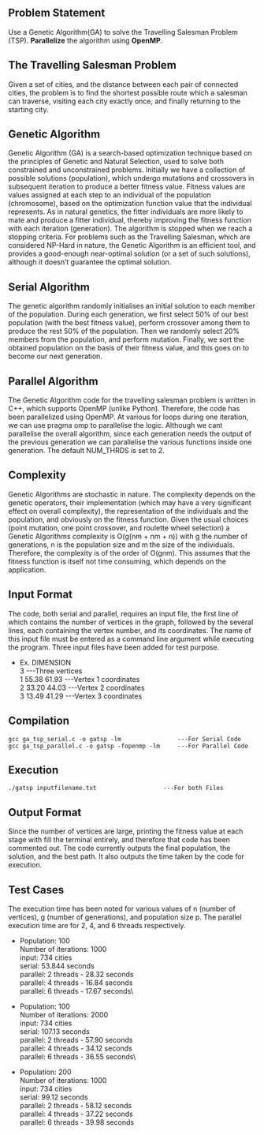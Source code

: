 ## Problem Statement
Use a Genetic Algorithm(GA) to solve the Travelling Salesman Problem (TSP). **Parallelize** the algorithm using **OpenMP**.

## The Travelling Salesman Problem
Given a set of cities, and the distance between each pair of connected cities, the problem is to find the shortest possible route which a salesman can traverse, visiting each city exactly once, and finally returning to the starting city.

## Genetic Algorithm
Genetic Algorithm (GA) is a search-based optimization technique based on the principles of Genetic and Natural Selection, used to solve both constrained and unconstrained problems. Initially we have a collection of possible solutions (population), which undergo mutations and crossovers in subsequent iteration to produce a better fitness value. Fitness values are values assigned at each step to an individual of the population (chromosome), based on the optimization function value that the individual represents. As in natural genetics, the fitter individuals are more likely to mate and produce a fitter individual, thereby improving the fitness function with each iteration (generation). The algorithm is stopped when we reach a stopping criteria. For problems such as the Travelling Salesman, which are considered NP-Hard in nature, the Genetic Algorithm is an efficient tool, and provides a good-enough near-optimal solution (or a set of such solutions), although it doesn’t guarantee the optimal solution.

## Serial Algorithm
The genetic algorithm randomly initialises an initial solution to each member of the population. During each generation, we first select 50% of our best population (with the best fitness value), perform crossover among them to produce the rest 50% of the population. Then we randomly select 20% members from the population, and perform mutation. Finally, we sort the obtained population on the basis of their fitness value, and this goes on to become our next generation.

## Parallel Algorithm
The Genetic Algorithm code for the travelling salesman problem is written in C++, which supports OpenMP (unlike Python). Therefore, the code has been parallelized using OpenMP. At various for loops during one iteration, we can use pragma omp to parallelise the logic. Although we cant parallelise the overall algorithm, since each generation needs the output of the previous generation we can parallelise the various functions inside one generation. The default NUM_THRDS is set to 2.

## Complexity
Genetic Algorithms are stochastic in nature. The complexity depends on the genetic operators, their implementation (which may have a very significant effect on overall complexity), the representation of the individuals and the population, and obviously on the fitness function. Given the usual choices (point mutation, one point crossover, and roulette wheel selection) a Genetic Algorithms complexity is O(g(nm + nm + n)) with g the number of generations, n is the population size and m the size of the individuals. Therefore, the complexity is of the order of O(gnm). This assumes that the fitness function is itself not time consuming, which depends on the application.

## Input Format
The code, both serial and parallel, requires an input file, the first line of which contains the number of vertices in the graph, followed by the several lines, each containing the vertex number, and its coordinates. The name of this input file must be entered as a command line argument while executing the program. Three input files have been added for test purpose.

- Ex. 	DIMENSION\
    3					            ---Three vertices\
    1 55.38 61.93					---Vertex 1 coordinates \
    2 33.20 44.03					---Vertex 2 coordinates \
    3 13.49 41.29					---Vertex 3 coordinates 

## Compilation
```
gcc ga_tsp_serial.c -o gatsp -lm				---For Serial Code
gcc ga_tsp_parallel.c -o gatsp -fopenmp -lm		---For Parallel Code
```

## Execution
```
./gatsp inputfilename.txt					---For both Files
```

## Output Format
Since the number of vertices are large, printing the fitness value at each stage with fill the terminal entirely, and therefore that code has been commented out. The code currently outputs the final population, the solution, and the best path. It also outputs the time taken by the code for execution.
 
## Test Cases
The execution time has been noted for various values of n (number of vertices), g (number of generations), and population size p. The parallel execution time are for 2, 4, and 6 threads respectively.


-   Population: 100\
    Number of iterations: 1000\
    input: 734 cities\
    serial: 53.844 seconds\
    parallel: 2 threads - 28.32 seconds\
    parallel: 4 threads - 16.84 seconds\
    parallel: 6 threads - 17.67 seconds\

-   Population: 100\
    Number of iterations: 2000\
    input: 734 cities\
    serial: 107.13 seconds\
    parallel: 2 threads - 57.90 seconds\
    parallel: 4 threads - 34.12 seconds\
    parallel: 6 threads - 36.55 seconds\

-   Population: 200\
    Number of iterations: 1000\
    input: 734 cities\
    serial: 99.12 seconds\
    parallel: 2 threads - 58.12 seconds\
    parallel: 4 threads - 37.22 seconds\
    parallel: 6 threads - 39.98 seconds